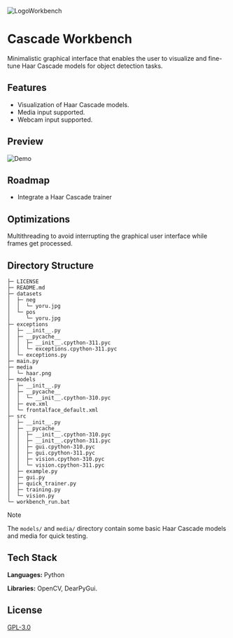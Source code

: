 
![LogoWorkbench](https://github.com/VargasCardona/Computer-Vision-Workbench/assets/142677238/6e32dd0a-1428-49ad-a68a-918eeb6b5678)

# Cascade Workbench

Minimalistic graphical interface that enables the user to visualize and fine-tune Haar Cascade models for object detection tasks. 

## Features

- Visualization of Haar Cascade models.
- Media input supported.
- Webcam input supported.


## Preview

![Demo](https://github.com/VargasCardona/Computer-Vision-Workbench/assets/142677238/81309cb5-e418-4ff9-a6b8-4f04760441f1)


## Roadmap

- Integrate a Haar Cascade trainer


## Optimizations

Multithreading to avoid interrupting the graphical user interface while frames get processed.

## Directory Structure

```
├─ LICENSE
├─ README.md
├─ datasets
│  ├─ neg
│  │  └─ yoru.jpg
│  └─ pos
│     └─ yoru.jpg
├─ exceptions
│  ├─ __init__.py
│  ├─ __pycache__
│  │  ├─ __init__.cpython-311.pyc
│  │  └─ exceptions.cpython-311.pyc
│  └─ exceptions.py
├─ main.py
├─ media
│  └─ haar.png
├─ models
│  ├─ __init__.py
│  ├─ __pycache__
│  │  └─ __init__.cpython-310.pyc
│  ├─ eve.xml
│  └─ frontalface_default.xml
├─ src
│  ├─ __init__.py
│  ├─ __pycache__
│  │  ├─ __init__.cpython-310.pyc
│  │  ├─ __init__.cpython-311.pyc
│  │  ├─ gui.cpython-310.pyc
│  │  ├─ gui.cpython-311.pyc
│  │  ├─ vision.cpython-310.pyc
│  │  └─ vision.cpython-311.pyc
│  ├─ example.py
│  ├─ gui.py
│  ├─ quick_trainer.py
│  ├─ training.py
│  └─ vision.py
└─ workbench_run.bat
```
> [!NOTE]  
> The `models/` and `media/` directory contain some basic Haar Cascade models and media for quick testing.

## Tech Stack

**Languages:** Python

**Libraries:** OpenCV, DearPyGui.


## License

[GPL-3.0](https://www.gnu.org/licenses/)

